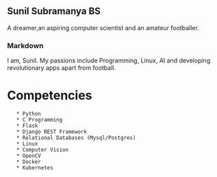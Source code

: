 ## Sunil Subramanya BS

 A dreamer,an aspiring computer scientist and an amateur footballer. 
### Markdown
I am, Sunil. My passions include Programming, Linux, AI and developing revolutionary apps apart from football.
# Competencies

       * Python
       * C Programming 
       * Flask
       * Django REST Framework
       * Relational Databases (Mysql/Postgres) 
       * Linux 
       * Computer Vision 
       * OpenCV 
       * Docker 
       * Kubernetes
